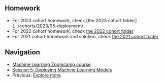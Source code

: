 ## Homework

* For 2023 cohort homework, check [the 2023 cohort folder] (.../cohorts/2023/05-deployment/
* For 2022 cohort homework, check [the 2022 cohort folder](../cohorts/2022/)
* For 2021 cohort homework and solution, check [the 2021 cohort folder](../cohorts/2021/05-deployment/)



## Navigation

* [Machine Learning Zoomcamp course](../)
* [Session 5: Deploying Machine Learning Models](./)
* Previous: [Explore more](09-explore-more.md)
